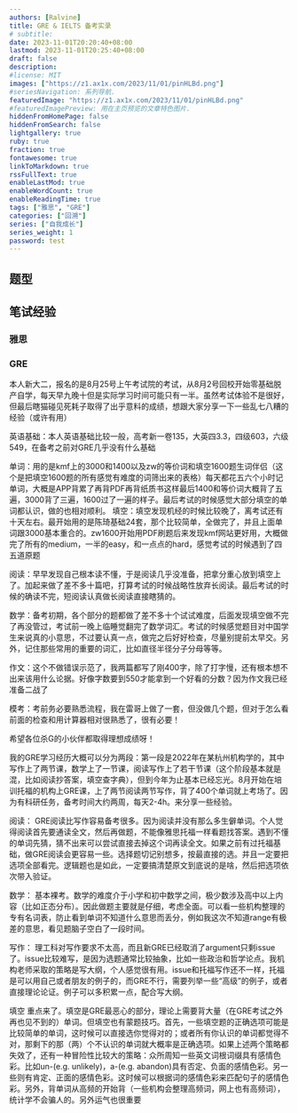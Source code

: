 ```yaml
---
authors: [Ralvine]
title: GRE & IELTS 备考实录
# subtitle:
date: 2023-11-01T20:20:40+08:00
lastmod: 2023-11-01T20:25:40+08:00
draft: false
description: 
#license: MIT
images: ["https://z1.ax1x.com/2023/11/01/pinHLBd.png"]
#seriesNavigation: 系列导航.
featuredImage: "https://z1.ax1x.com/2023/11/01/pinHLBd.png"
#featuredImagePreview: 用在主页预览的文章特色图片.
hiddenFromHomePage: false
hiddenFromSearch: false
lightgallery: true
ruby: true
fraction: true
fontawesome: true
linkToMarkdown: true
rssFullText: true
enableLastMod: true
enableWordCount: true
enableReadingTime: true
tags: ["雅思", "GRE"]
categories: ["回溯"]
series: ["自我成长"]
series_weight: 1
password: test
---
```


<!--more-->

## 题型


## 笔试经验

### 雅思

### GRE

本人新大二，报名的是8月25号上午考试院的考试，从8月2号回校开始零基础脱产自学，每天早九晚十但是实际学习时间可能只有一半。虽然考试体验不是很好，但最后瞎猫碰见死耗子取得了出乎意料的成绩，想跟大家分享一下一些乱七八糟的经验（或许有用）

英语基础：本人英语基础比较一般，高考新一卷135，大英四3.3，四级603，六级549，在备考之前对GRE几乎没有什么基础

单词：用的是kmf上的3000和1400以及zw的等价词和填空1600题生词伴侣（这个是把填空1600题的所有感觉有难度的词筛出来的表格）每天都花五六个小时记单词，大概是APP背累了再背PDF再背纸质书这样最后1400和等价词大概背了五遍，3000背了三遍，1600过了一遍的样子。最后考试的时候感觉大部分填空的单词都认识，做的也相对顺利。
填空：填空发现机经的时候比较晚了，离考试还有十天左右。最开始用的是陈琦基础24套，那个比较简单，全做完了，并且上面单词跟3000基本重合的。zw1600开始用PDF刷题后来发现kmf网站更好用，大概做完了所有的medium，一半的easy，和一点点的hard，感觉考试的时候遇到了四五道原题

阅读：早早发现自己根本读不懂，于是阅读几乎没准备，把拿分重心放到填空上了。加起来做了差不多十篇吧，打算考试的时候战略性放弃长阅读。最后考试的时候的确读不完，短阅读认真做长阅读直接瞎猜的。

数学：备考初期，各个部分的题都做了差不多十个试试难度，后面发现填空做不完了再没管过，考试前一晚上临睡觉翻完了数学词汇。考试的时候感觉题目对中国学生来说真的小意思，不过要认真一点，做完之后好好检查，尽量别提前太早交。另外，记住那些常用的重要的词汇，比如直径半径分子分母等等。

作文：这个不做错误示范了，我两篇都写了刚400字，除了打字慢，还有根本想不出来该用什么论据。好像字数要到550才能拿到一个好看的分数？因为作文我已经准备二战了

模考：考前务必要熟悉流程，我在雷哥上做了一套，但没做几个题，但对于怎么看前面的检查和用计算器相对很熟悉了，很有必要！

希望各位杀G的小伙伴都取得理想成绩呀！

我的GRE学习经历大概可以分为两段：第一段是2022年在某杭州机构学的，其中写作上了两节课，数学上了一节课，阅读写作上了若干节课（这个阶段基本就是混，比如阅读抄答案，填空查字典），但到今年为止基本已经忘光。8月开始在培训托福的机构上GRE课，上了两节阅读两节写作，背了400个单词就上考场了。因为有科研任务，备考时间大约两周，每天2-4h。来分享一些经验。

阅读：
GRE阅读比写作容易备考很多。因为阅读并没有那么多生僻单词。个人觉得阅读首先要通读全文，然后再做题，不能像雅思托福一样看题找答案。遇到不懂的单词先猜，猜不出来可以尝试直接去掉这个词再读全文。如果之前有过托福基础，做GRE阅读会更容易一些。选择题切记别想多，按最直接的选。并且一定要把选项全部看完。逻辑题也是如此，一定要搞清楚原文到底说的是啥，然后把选项依次带入验证。

数学：
基本裸考。数学的难度介于小学和初中数学之间，极少数涉及高中以上内容（比如正态分布）。因此做题主要就是仔细，考虑全面。可以看一些机构整理的专有名词表，防止看到单词不知道什么意思而丢分，例如我这次不知道range有极差的意思，看见题脑子空白了一段时间。

写作：
理工科对写作要求不太高，而且新GRE已经取消了argument只剩issue了。issue比较难写，是因为选题通常比较抽象，比如一些政治和哲学论点。我机构老师采取的策略是写大纲，个人感觉很有用。issue和托福写作还不一样，托福是可以用自己或者朋友的例子的，而GRE不行，需要列举一些“高级”的例子，或者直接理论论证。例子可以多积累一点，配合写大纲。

填空
重点来了。填空是GRE最恶心的部分，理论上需要背大量（在GRE考试之外再也见不到的）单词。但填空也有蒙题技巧。首先，一些填空题的正确选项可能是比较简单的单词，这时候可以直接选你觉得对的；或者所有你认识的单词都觉得不对，那剩下的那（两）个不认识的单词就大概率是正确选项。如果上述两个策略都失效了，还有一种冒险性比较大的策略：众所周知一些英文词根词缀具有感情色彩。比如un-(e.g. unlikely)，a-(e.g. abandon)具有否定、负面的感情色彩。另一些则有肯定、正面的感情色彩。这时候可以根据词的感情色彩来匹配句子的感情色彩。另外，背单词从高频的开始背（一些机构会整理高频词，网上也有高频词），统计学不会骗人的。另外运气也很重要
